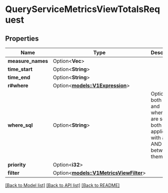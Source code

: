 # QueryServiceMetricsViewTotalsRequest

## Properties

Name | Type | Description | Notes
------------ | ------------- | ------------- | -------------
**measure_names** | Option<**Vec<String>**> |  | [optional]
**time_start** | Option<**String**> |  | [optional]
**time_end** | Option<**String**> |  | [optional]
**r#where** | Option<[**models::V1Expression**](v1Expression.md)> |  | [optional]
**where_sql** | Option<**String**> | Optional. If both where and where_sql are set, both will be applied with an AND between them. | [optional]
**priority** | Option<**i32**> |  | [optional]
**filter** | Option<[**models::V1MetricsViewFilter**](v1MetricsViewFilter.md)> |  | [optional]

[[Back to Model list]](../README.md#documentation-for-models) [[Back to API list]](../README.md#documentation-for-api-endpoints) [[Back to README]](../README.md)


